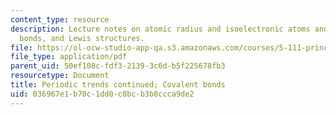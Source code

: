```yaml
---
content_type: resource
description: Lecture notes on atomic radius and isoelectronic atoms and ions, covalent
  bonds, and Lewis structures.
file: https://ol-ocw-studio-app-qa.s3.amazonaws.com/courses/5-111-principles-of-chemical-science-fall-2008/036967e1b70c1dd0c0bcb3b8ccca9de2_lecnotes10.pdf
file_type: application/pdf
parent_uid: 50ef108c-fdf3-2139-3c6d-b5f225678fb3
resourcetype: Document
title: Periodic trends continued; Covalent bonds
uid: 036967e1-b70c-1dd0-c0bc-b3b8ccca9de2
---
```

